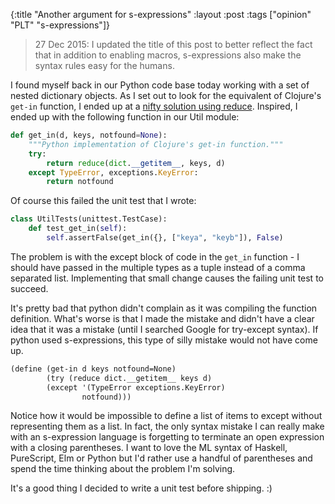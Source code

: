 {:title "Another argument for s-expressions"
 :layout :post
 :tags ["opinion" "PLT" "s-expressions"]}

> 27 Dec 2015: I updated the title of this post to better reflect the fact that
> in addition to enabling macros, s-expressions also make the syntax rules
> easy for the humans.

I found myself back in our Python code base today working with a set of nested
dictionary objects. As I set out to look for the equivalent of Clojure's ```get-in```
function, I ended up at a [nifty solution using reduce][1]. Inspired,
I ended up with the following function in our Util module:

```python
def get_in(d, keys, notfound=None):
    """Python implementation of Clojure's get-in function."""
    try:
        return reduce(dict.__getitem__, keys, d)
    except TypeError, exceptions.KeyError:
        return notfound
```

Of course this failed the unit test that I wrote:

```python
class UtilTests(unittest.TestCase):
    def test_get_in(self):
        self.assertFalse(get_in({}, ["keya", "keyb"]), False)
```

The problem is with the except block of code in the ```get_in``` function - I
should have passed in the multiple types as a tuple instead of a comma separated
list. Implementing that small change causes the failing unit test to succeed.

It's pretty bad that python didn't complain as it was compiling the function
definition. What's worse is that I made the mistake and didn't have a clear idea
that it was a mistake (until I searched Google for try-except syntax). If python
used s-expressions, this type of silly mistake would not have come up.

```scheme
(define (get-in d keys notfound=None)
        (try (reduce dict.__getitem__ keys d)
        (except '(TypeError exceptions.KeyError)
                notfound)))
```

Notice how it would be impossible to define a list of items to except without
representing them as a list. In fact, the only syntax mistake I can really make
with an s-expression language is forgetting to terminate an open expression with
a closing parentheses. I want to love the ML syntax of Haskell, PureScript, Elm
or Python but I'd rather use a handful of parentheses and spend the time thinking
about the problem I'm solving.

It's a good thing I decided to write a unit test before shipping. :)

[1]: http://stackoverflow.com/a/14484711/67927
